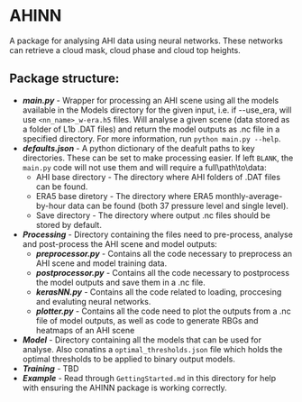 # AHINN
A package for analysing AHI data using neural networks. These networks can retrieve a cloud mask, cloud phase and cloud top heights.

## Package structure:
* ***main.py*** - Wrapper for processing an AHI scene using all the models available in the Models directory for the given input, i.e. if --use_era, will use `<nn_name>_w-era.h5` files. Will analyse a given scene (data stored as a folder of L1b .DAT files) and return the model outputs as .nc file in a specified directory. For more information, run `python main.py --help`.
* ***defaults.json*** - A python dictionary of the deafult paths to key directories. These can be set to make processing easier. If left `BLANK`, the `main.py` code will not use them and will require a full\path\to\data:
  * AHI base directory - The directory where AHI folders of .DAT files can be found.
  * ERA5 base diretory - The directory where ERA5 monthly-average-by-hour data can be found (both 37 pressure level and single level).
  * Save directory - The directory where output .nc files should be stored by default.
* ***Processing*** - Directory containing the files need to pre-process, analyse and post-process the AHI scene and model outputs:
  * ***preprocessor.py*** - Contains all the code necessary to preprocess an AHI scene and model training data.
  * ***postprocessor.py*** - Contains all the code necessary to postprocess the model outputs and save them in a .nc file.
  * ***kerasNN.py*** - Contains all the code related to loading, proccesing and evaluting neural networks.
  * ***plotter.py*** - Contains all the code need to plot the outputs from a .nc file of model outputs, as well as code to generate RBGs and heatmaps of an AHI scene
* ***Model*** - Directory containing all the models that can be used for analyse. Also conatins a `optimal_thresholds.json` file which holds the optimal thresholds to be applied to binary output models.
* ***Training*** - TBD
* ***Example*** - Read through `GettingStarted.md` in this directory for help with ensuring the AHINN package is working correctly.
